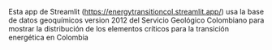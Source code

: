 Esta app de Streamlit (https://energytransitioncol.streamlit.app/) usa la base de datos geoquímicos version 2012 del Servicio Geológico Colombiano para mostrar la distribución de los elementos críticos para la transición energética en Colombia
